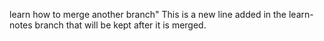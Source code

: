 learn how to merge another branch"
This is a new line added in the learn-notes branch that will be kept after it is merged.